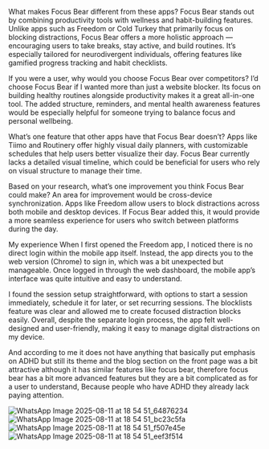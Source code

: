 What makes Focus Bear different from these apps?
Focus Bear stands out by combining productivity tools with wellness and habit-building features. Unlike apps such as Freedom or Cold Turkey that primarily focus on blocking distractions, Focus Bear offers a more holistic approach — encouraging users to take breaks, stay active, and build routines. It’s especially tailored for neurodivergent individuals, offering features like gamified progress tracking and habit checklists.

If you were a user, why would you choose Focus Bear over competitors?
I’d choose Focus Bear if I wanted more than just a website blocker. Its focus on building healthy routines alongside productivity makes it a great all-in-one tool. The added structure, reminders, and mental health awareness features would be especially helpful for someone trying to balance focus and personal wellbeing.

What’s one feature that other apps have that Focus Bear doesn’t?
Apps like Tiimo and Routinery offer highly visual daily planners, with customizable schedules that help users better visualize their day. Focus Bear currently lacks a detailed visual timeline, which could be beneficial for users who rely on visual structure to manage their time.

Based on your research, what’s one improvement you think Focus Bear could make?
An area for improvement would be cross-device synchronization. Apps like Freedom allow users to block distractions across both mobile and desktop devices. If Focus Bear added this, it would provide a more seamless experience for users who switch between platforms during the day.

My experience
When I first opened the Freedom app, I noticed there is no direct login within the mobile app itself. Instead, the app directs you to the web version (Chrome) to sign in, which was a bit unexpected but manageable. Once logged in through the web dashboard, the mobile app’s interface was quite intuitive and easy to understand.

I found the session setup straightforward, with options to start a session immediately, schedule it for later, or set recurring sessions. The blocklists feature was clear and allowed me to create focused distraction blocks easily. Overall, despite the separate login process, the app felt well-designed and user-friendly, making it easy to manage digital distractions on my device. 

And according to me it does not have anything that basically put emphasis on ADHD but still its theme and the blog section on the front page was a bit attractive although it has similar features like focus bear, therefore focus bear has a bit more advanced features but they are a bit complicated as for a user to understand, Because people who have ADHD they already lack paying attention. 

![WhatsApp Image 2025-08-11 at 18 54 51_64876234](https://github.com/user-attachments/assets/c4d3e197-add7-408a-a3b7-5c2187000c2f)
![WhatsApp Image 2025-08-11 at 18 54 51_bc23c5fa](https://github.com/user-attachments/assets/622e2771-fecc-4782-97ed-b2712c94201d)
![WhatsApp Image 2025-08-11 at 18 54 51_f507e45e](https://github.com/user-attachments/assets/53c96500-15a2-4bee-8091-fd1cab9adeac)
![WhatsApp Image 2025-08-11 at 18 54 51_eef3f514](https://github.com/user-attachments/assets/7c44cf7a-a7e5-4558-896d-8acad80305a8)

